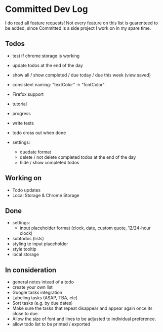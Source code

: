 # Committed Dev Log

I do read all feature requests! Not every feature on this list is guarenteed to be added, since Committed is a side project I work on in my spare time.

## Todos
- test if chrome storage is working
- update todos at the end of the day
- show all / show completed / due today / due this week (view saved)

- consistent naming: "textColor" -> "fontColor"
- Firefox support
- tutorial
- progress
- write tests
- todo cross out when done
- settings:
  - duedate format
  - delete / not delete completed todos at the end of the day
  - hide / show completed todos

## Working on
- Todo updates
- Local Storage & Chrome Storage

## Done
- settings:
  - input placeholder format (clock, date, custom quote, 12/24-hour clock)
- subtodos (lists)
- styling to input placeholder
- style tooltip
- local storage

## In consideration
- general notes intead of a todo
- create your own list
- Google tasks integration
- Labeling tasks (ASAP, TBA, etc)
- Sort tasks (e.g. by due dates)
- Make sure the tasks that repeat disappear and appear again once its close to due.
- Allow the size of font and lines to be adjusted to individual preference.
- allow todo list to be printed / exported